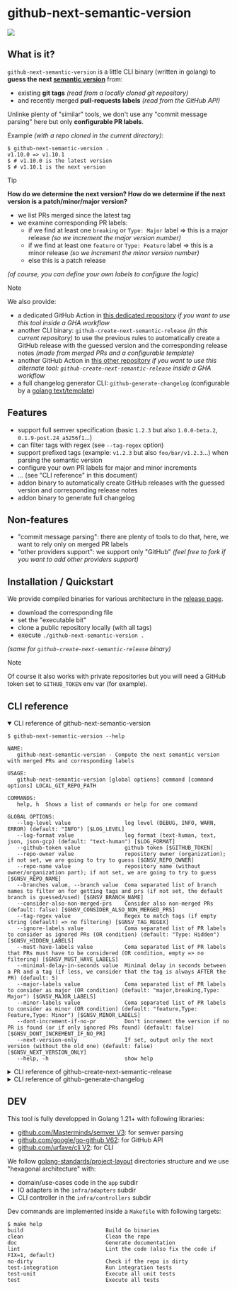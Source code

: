 # github-next-semantic-version

[![](https://img.shields.io/badge/go%20report-A+-brightgreen.svg?style=flat)](https://goreportcard.com/report/github.com/fabien-marty/github-next-semantic-version)

## What is it?

`github-next-semantic-version` is a little CLI binary (written in golang) to
**guess the next [semantic version](https://semver.org/)** from:

- existing **git tags** *(read from a locally cloned git repository)*
- and recently merged **pull-requests labels** *(read from the GitHub API)*

Unlinke plenty of "similar" tools, we don't use any "commit message parsing" here but only 
**configurable PR labels**.

Example *(with a repo cloned in the current directory)*:

```console
$ github-next-semantic-version .
v1.10.0 => v1.10.1
$ # v1.10.0 is the latest version
$ # v1.10.1 is the next version
```

> [!TIP]
> **How do we determine the next version? How do we determine if the next version is a patch/minor/major version?**
>
> - we list PRs merged since the latest tag
> - we examine corresponding PR labels:
>     - if we find at least one `breaking` or `Type: Major` label => this is a major release *(so we increment the major version number)*
>     - if we find at least one `feature` or `Type: Feature` label => this is a minor release *(so we increment the minor version number)*
>     - else this is a patch release
>
> *(of course, you can define your own labels to configure the logic)*

> [!NOTE]
> We also provide:
>
> - a dedicated GitHub Action in [this dedicated repository](https://github.com/fabien-marty/github-next-semantic-version-action) *if you want to use this tool inside a GHA workflow*
> - another CLI binary: `github-create-next-semantic-release` *(in this current repository)* to use the previous rules to automatically create a GitHub release with the guessed version and the corresponding release notes *(made from merged PRs and a configurable template)*
> - another GitHub Action in [this other repository](https://github.com/fabien-marty/github-create-next-semantic-release-action) *if you want to use this alternate tool: `github-create-next-semantic-release` inside a GHA workflow*
> - a full changelog generator CLI: `github-generate-changelog` (configurable by a [golang text/template](https://pkg.go.dev/text/template))

## Features

- support full semver specification (basic `1.2.3` but also `1.0.0-beta.2`, `0.1.9-post.24_a5256f1`...)
- can filter tags with regex (see `--tag-regex` option)
- support prefixed tags (example: `v1.2.3` but also `foo/bar/v1.2.3`...) when parsing the semantic version
- configure your own PR labels for major and minor increments
- ... (see "CLI reference" in this document)
- addon binary to automatically create GitHub releases with the guessed version and corresponding release notes
- addon binary to generate full changelog

## Non-features

- "commit message parsing": there are plenty of tools to do that, here, we want to rely only on merged PR labels
- "other providers support": we support only "GitHub" *(feel free to fork if you want to add other providers support)*

## Installation / Quickstart

We provide compiled binaries for various architecture in the [release page](https://github.com/fabien-marty/github-next-semantic-version/releases).

- download the corresponding file
- set the "executable bit"
- clone a public repository locally (with all tags)
- execute `./github-next-semantic-version .`

*(same for `github-create-next-semantic-release` binary)*

> [!NOTE]
> Of course it also works with private repositories but you will need a GitHub token
> set to `GITHUB_TOKEN` env var (for example).

## CLI reference

<details open>

<summary>CLI reference of github-next-semantic-version</summary>

```console
$ github-next-semantic-version --help

NAME:
   github-next-semantic-version - Compute the next semantic version with merged PRs and corresponding labels

USAGE:
   github-next-semantic-version [global options] command [command options] LOCAL_GIT_REPO_PATH

COMMANDS:
   help, h  Shows a list of commands or help for one command

GLOBAL OPTIONS:
   --log-level value                 log level (DEBUG, INFO, WARN, ERROR) (default: "INFO") [$LOG_LEVEL]
   --log-format value                log format (text-human, text, json, json-gcp) (default: "text-human") [$LOG_FORMAT]
   --github-token value              github token [$GITHUB_TOKEN]
   --repo-owner value                repository owner (organization); if not set, we are going to try to guess [$GNSV_REPO_OWNER]
   --repo-name value                 repository name (without owner/organization part); if not set, we are going to try to guess [$GNSV_REPO_NAME]
   --branches value, --branch value  Coma separated list of branch names to filter on for getting tags and prs (if not set, the default branch is guessed/used) [$GNSV_BRANCH_NAME]
   --consider-also-non-merged-prs    Consider also non-merged PRs (default: false) [$GNSV_CONSIDER_ALSO_NON_MERGED_PRS]
   --tag-regex value                 Regex to match tags (if empty string (default) => no filtering) [$GNSV_TAG_REGEX]
   --ignore-labels value             Coma separated list of PR labels to consider as ignored PRs (OR condition) (default: "Type: Hidden") [$GNSV_HIDDEN_LABELS]
   --must-have-labels value          Coma separated list of PR labels that PRs must have to be considered (OR condition, empty => no filtering) [$GNSV_MUST_HAVE_LABELS]
   --minimal-delay-in-seconds value  Minimal delay in seconds between a PR and a tag (if less, we consider that the tag is always AFTER the PR) (default: 5)
   --major-labels value              Coma separated list of PR labels to consider as major (OR condition) (default: "major,breaking,Type: Major") [$GNSV_MAJOR_LABELS]
   --minor-labels value              Coma separated list of PR labels to consider as minor (OR condition) (default: "feature,Type: Feature,Type: Minor") [$GNSV_MINOR_LABELS]
   --dont-increment-if-no-pr         Don't increment the version if no PR is found (or if only ignored PRs found) (default: false) [$GNSV_DONT_INCREMENT_IF_NO_PR]
   --next-version-only               If set, output only the next version (without the old one) (default: false) [$GNSV_NEXT_VERSION_ONLY]
   --help, -h                        show help

```

</details>

<details>

<summary>CLI reference of github-create-next-semantic-release</summary>

```console
$ github-create-next-semantic-release --help

NAME:
   github-create-next-semantic-release - Create the next semantice release on GitHub (depending on the PRs merged since the last release)

USAGE:
   github-create-next-semantic-release [global options] command [command options] LOCAL_GIT_REPO_PATH

COMMANDS:
   help, h  Shows a list of commands or help for one command

GLOBAL OPTIONS:
   --log-level value                   log level (DEBUG, INFO, WARN, ERROR) (default: "INFO") [$LOG_LEVEL]
   --log-format value                  log format (text-human, text, json, json-gcp) (default: "text-human") [$LOG_FORMAT]
   --github-token value                github token [$GITHUB_TOKEN]
   --repo-owner value                  repository owner (organization); if not set, we are going to try to guess [$GNSV_REPO_OWNER]
   --repo-name value                   repository name (without owner/organization part); if not set, we are going to try to guess [$GNSV_REPO_NAME]
   --branches value, --branch value    Coma separated list of branch names to filter on for getting tags and prs (if not set, the default branch is guessed/used) [$GNSV_BRANCH_NAME]
   --consider-also-non-merged-prs      Consider also non-merged PRs (default: false) [$GNSV_CONSIDER_ALSO_NON_MERGED_PRS]
   --tag-regex value                   Regex to match tags (if empty string (default) => no filtering) [$GNSV_TAG_REGEX]
   --ignore-labels value               Coma separated list of PR labels to consider as ignored PRs (OR condition) (default: "Type: Hidden") [$GNSV_HIDDEN_LABELS]
   --must-have-labels value            Coma separated list of PR labels that PRs must have to be considered (OR condition, empty => no filtering) [$GNSV_MUST_HAVE_LABELS]
   --minimal-delay-in-seconds value    Minimal delay in seconds between a PR and a tag (if less, we consider that the tag is always AFTER the PR) (default: 5)
   --major-labels value                Coma separated list of PR labels to consider as major (OR condition) (default: "major,breaking,Type: Major") [$GNSV_MAJOR_LABELS]
   --minor-labels value                Coma separated list of PR labels to consider as minor (OR condition) (default: "feature,Type: Feature,Type: Minor") [$GNSV_MINOR_LABELS]
   --release-draft                     if set, the release is created in draft mode (default: false) [$GNSV_RELEASE_DRAFT]
   --release-body-template value       golang template to generate the release body (default: "{{ range . }}- {{.Title}} (#{{.Number}})\n{{ end }}") [$GNSV_RELEASE_BODY_TEMPLATE]
   --release-body-template-path value  golang template path to generate the release body (if set, release-body-template option is ignored) [$GNSV_RELEASE_BODY_TEMPLATE_PATH]
   --release-force                     if set, force the version bump and the creation of a release (even if there is no PR) (default: false) [$GNSV_RELEASE_FORCE]
   --help, -h                          show help

```

</details>

<details>

<summary>CLI reference of github-generate-changelog</summary>

```console
$ github-generate-changelog --help

NAME:
   github-generate-changelog - Make a changelog from local git tags and GitHub merged PRs

USAGE:
   github-generate-changelog [global options] command [command options] LOCAL_GIT_REPO_PATH

COMMANDS:
   help, h  Shows a list of commands or help for one command

GLOBAL OPTIONS:
   --log-level value                 log level (DEBUG, INFO, WARN, ERROR) (default: "INFO") [$LOG_LEVEL]
   --log-format value                log format (text-human, text, json, json-gcp) (default: "text-human") [$LOG_FORMAT]
   --github-token value              github token [$GITHUB_TOKEN]
   --repo-owner value                repository owner (organization); if not set, we are going to try to guess [$GNSV_REPO_OWNER]
   --repo-name value                 repository name (without owner/organization part); if not set, we are going to try to guess [$GNSV_REPO_NAME]
   --branches value, --branch value  Coma separated list of branch names to filter on for getting tags and prs (if not set, the default branch is guessed/used) [$GNSV_BRANCH_NAME]
   --consider-also-non-merged-prs    Consider also non-merged PRs (default: false) [$GNSV_CONSIDER_ALSO_NON_MERGED_PRS]
   --tag-regex value                 Regex to match tags (if empty string (default) => no filtering) [$GNSV_TAG_REGEX]
   --ignore-labels value             Coma separated list of PR labels to consider as ignored PRs (OR condition) (default: "Type: Hidden") [$GNSV_HIDDEN_LABELS]
   --must-have-labels value          Coma separated list of PR labels that PRs must have to be considered (OR condition, empty => no filtering) [$GNSV_MUST_HAVE_LABELS]
   --minimal-delay-in-seconds value  Minimal delay in seconds between a PR and a tag (if less, we consider that the tag is always AFTER the PR) (default: 5)
   --future                          if set, include a future section (default: false) [$GNSV_CHANGELOG_FUTURE]
   --template-path value             if set, define the path to the changelog template [$GNSV_CHANGELOG_TEMPLATE_PATH]
   --starting-tag value              if set, defining a starting tag (excluded) for changelog generation, the special value 'LATEST' (combined with --future) will use the latest semantic tag to get only the future section [$GNSV_CHANGELOG_STARTING_TAG]
   --help, -h                        show help

```

</details>

## DEV

This tool is fully developped in Golang 1.21+ with following libraries:

- [github.com/Masterminds/semver V3](https://github.com/Masterminds/semver/): for semver parsing
- [github.com/google/go-github V62](https://github.com/google/go-github/): for GitHub API 
- [github.com/urfave/cli V2](https://github.com/urfave/cli/): for CLI

We follow [golang-standards/project-layout](https://github.com/golang-standards/project-layout) directories structure
and we use "hexagonal architecture" with:
- domain/use-cases code in the `app` subdir
- IO adapters in the `infra/adapters` subdir
- CLI controller in the `infra/controllers` subdir

Dev commands are implemented inside a `Makefile` with following targets:

```console
$ make help
build                          Build Go binaries
clean                          Clean the repo
doc                            Generate documentation
lint                           Lint the code (also fix the code if FIX=1, default)
no-dirty                       Check if the repo is dirty
test-integration               Run integration tests
test-unit                      Execute all unit tests
test                           Execute all tests 

```